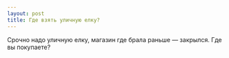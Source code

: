 ```yaml
---
layout: post 
title: Где взять уличную елку? 
--- 
```

Срочно надо уличную елку, магазин где брала раньше — закрылся. Где вы покупаете?
